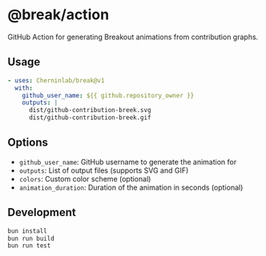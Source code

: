 # @break/action

GitHub Action for generating Breakout animations from contribution graphs.

## Usage

```yaml
- uses: Cherninlab/break@v1
  with:
    github_user_name: ${{ github.repository_owner }}
    outputs: |
      dist/github-contribution-breek.svg
      dist/github-contribution-breek.gif
```

## Options

- `github_user_name`: GitHub username to generate the animation for
- `outputs`: List of output files (supports SVG and GIF)
- `colors`: Custom color scheme (optional)
- `animation_duration`: Duration of the animation in seconds (optional)

## Development

```bash
bun install
bun run build
bun run test
```